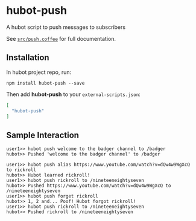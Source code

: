 # hubot-push

A hubot script to push messages to subscribers

See [`src/push.coffee`](src/push.coffee) for full documentation.

## Installation

In hubot project repo, run:

`npm install hubot-push --save`

Then add **hubot-push** to your `external-scripts.json`:

```json
[
  "hubot-push"
]
```

## Sample Interaction

```
user1>> hubot push welcome to the badger channel to /badger
hubot>> Pushed 'welcome to the badger channel' to /badger
```

```
user1>> hubot push alias https://www.youtube.com/watch?v=dQw4w9WgXcQ to rickroll
hubot>> Hubot learned rickroll!
user1>> hubot push rickroll to /nineteeneightyseven
hubot>> Pushed https://www.youtube.com/watch?v=dQw4w9WgXcQ to /nineteeneightyseven
user1>> hubot push forget rickroll
hubot>> 1, 2 and... Poof! Hubot forgot rickroll!
user1>> hubot push rickroll to /nineteeneightyseven
hubot>> Pushed rickroll to /nineteeneightyseven
```
